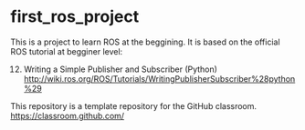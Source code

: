 # first_ros_project

This is a project to learn ROS at the beggining.
It is based on the official ROS tutorial at begginer level:

12. Writing a Simple Publisher and Subscriber (Python)
http://wiki.ros.org/ROS/Tutorials/WritingPublisherSubscriber%28python%29

This repository is a template repository for the GitHub classroom.
https://classroom.github.com/
